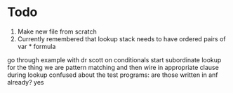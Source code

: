 # Todo
1. Make new file from scratch
2. Currently remembered that lookup stack needs to have ordered pairs of var * formula

go through example with dr scott on conditionals
start subordinate lookup for the thing we are pattern matching and then wire in appropriate clause during lookup
confused about the test programs: are those written in anf already?
yes
